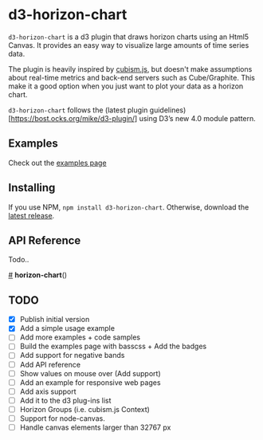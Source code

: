 # d3-horizon-chart

`d3-horizon-chart` is a d3 plugin that draws horizon charts using an Html5 Canvas.
It provides an easy way to visualize large amounts of time series data.

The plugin is heavily inspired by [cubism.js](https://square.github.io/cubism/), but doesn't make assumptions about real-time metrics and back-end servers such as Cube/Graphite.
This make it a good option when you just want to plot your data as a horizon chart.

`d3-horizon-chart` follows the (latest plugin guidelines)[https://bost.ocks.org/mike/d3-plugin/] using D3’s new 4.0 module pattern.

## Examples

Check out the [examples page](http://kmandov.github.io/d3-horizon-chart/)


## Installing

If you use NPM, `npm install d3-horizon-chart`. Otherwise, download the [latest release](https://github.com/kmandov/d3-horizon-chart/releases/latest).

## API Reference

Todo..

<a href="#horizon-chart" name="horizon-chart">#</a> <b>horizon-chart</b>()


## TODO

- [x] Publish initial version
- [x] Add a simple usage example
- [ ] Add more examples + code samples
- [ ] Build the examples page with basscss + Add the badges
- [ ] Add support for negative bands
- [ ] Add API reference
- [ ] Show values on mouse over (Add support)
- [ ] Add an example for responsive web pages
- [ ] Add axis support
- [ ] Add it to the d3 plug-ins list
- [ ] Horizon Groups (i.e. cubism.js Context)
- [ ] Support for node-canvas.
- [ ] Handle canvas elements larger than 32767 px
